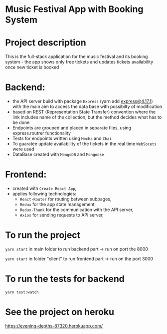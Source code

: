 # Music Festival App with Booking System

# Project description

This is the full-stack application for the music festival and its booking system - the app shows only free tickets and updates tickets availability once new ticket is booked

# Backend:

- the API server build with package `Express` (yarn add express@4.17.1) with the main aim to access the data base with possibilty of modification
- based on REST (Representation State Transfer) convention where the link includes name of the collection, but the method decides what has to be done
- Endpoints are grouped and placed in separate files, using express.routrer functionality
- Tests for endpoints written using `Mocha` and `Chai`
- To guaratee update availability of the tickets in the real time `WebSocets` were used
- DataBase created with `MongoDB` and `Mongoose`

# Frontend:

- created with `Create React App`,
- applies following technologies:
  - `React-Router` for routing between subpages,
  - `Redux` for the app state management,
  - `Redux-Thunk` for the communication with the API server,
  - `Axios` for sending requests to APi server,

# To run the project

`yarn start` in main folder to run backend part -> run on port the 8000

`yarn start` in folder "client" to run frontend part -> run on the port 3000

# To run the tests for backend

`yarn test:watch`

# See the project on heroku

https://evening-depths-87320.herokuapp.com/
